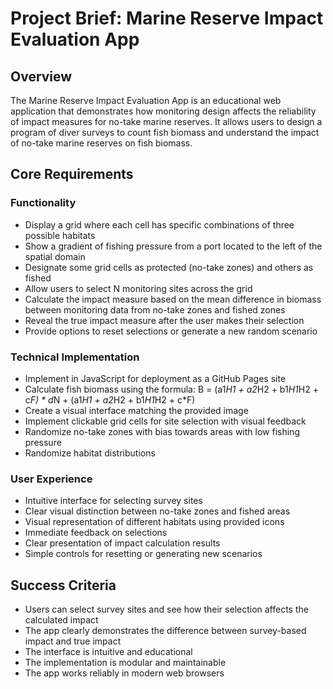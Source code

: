 # Project Brief: Marine Reserve Impact Evaluation App

## Overview
The Marine Reserve Impact Evaluation App is an educational web application that demonstrates how monitoring design affects the reliability of impact measures for no-take marine reserves. It allows users to design a program of diver surveys to count fish biomass and understand the impact of no-take marine reserves on fish biomass.

## Core Requirements

### Functionality
- Display a grid where each cell has specific combinations of three possible habitats
- Show a gradient of fishing pressure from a port located to the left of the spatial domain
- Designate some grid cells as protected (no-take zones) and others as fished
- Allow users to select N monitoring sites across the grid
- Calculate the impact measure based on the mean difference in biomass between monitoring data from no-take zones and fished zones
- Reveal the true impact measure after the user makes their selection
- Provide options to reset selections or generate a new random scenario

### Technical Implementation
- Implement in JavaScript for deployment as a GitHub Pages site
- Calculate fish biomass using the formula: B = (a1*H1 + a2*H2 + b1*H1*H2 + c*F) * d*N + (a1*H1 + a2*H2 + b1*H1*H2 + c*F)
- Create a visual interface matching the provided image
- Implement clickable grid cells for site selection with visual feedback
- Randomize no-take zones with bias towards areas with low fishing pressure
- Randomize habitat distributions

### User Experience
- Intuitive interface for selecting survey sites
- Clear visual distinction between no-take zones and fished areas
- Visual representation of different habitats using provided icons
- Immediate feedback on selections
- Clear presentation of impact calculation results
- Simple controls for resetting or generating new scenarios

## Success Criteria
- Users can select survey sites and see how their selection affects the calculated impact
- The app clearly demonstrates the difference between survey-based impact and true impact
- The interface is intuitive and educational
- The implementation is modular and maintainable
- The app works reliably in modern web browsers
